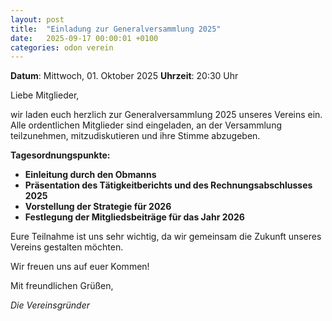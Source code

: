 ```yaml
---
layout: post
title:  "Einladung zur Generalversammlung 2025"
date:   2025-09-17 00:00:01 +0100
categories: odon verein
---
```


**Datum**: Mittwoch, 01. Oktober 2025
**Uhrzeit**: 20:30 Uhr

Liebe Mitglieder,

wir laden euch herzlich zur Generalversammlung 2025 unseres Vereins ein. Alle ordentlichen Mitglieder sind eingeladen, an der Versammlung teilzunehmen, mitzudiskutieren und ihre Stimme abzugeben.

**Tagesordnungspunkte:**
- **Einleitung durch den Obmanns**
- **Präsentation des Tätigkeitberichts und des Rechnungsabschlusses 2025**
- **Vorstellung der Strategie für 2026**
- **Festlegung der Mitgliedsbeiträge für das Jahr 2026**

Eure Teilnahme ist uns sehr wichtig, da wir gemeinsam die Zukunft unseres Vereins gestalten möchten.

Wir freuen uns auf euer Kommen!

Mit freundlichen Grüßen,

*Die Vereinsgründer*
